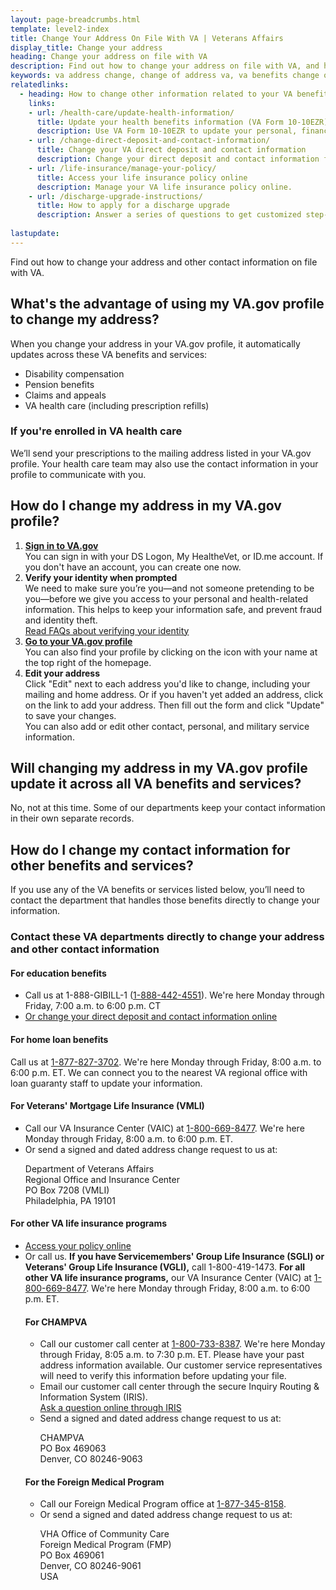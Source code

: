 ```yaml
---
layout: page-breadcrumbs.html
template: level2-index
title: Change Your Address On File With VA | Veterans Affairs
display_title: Change your address
heading: Change your address on file with VA
description: Find out how to change your address on file with VA, and how your VA.gov profile can help automatically change your address across several benefits and services. Also learn how to change your address for other VA benefits.
keywords: va address change, change of address va, va benefits change of address, va change of address form, va address change form, how do i change my address with the va, va benefits address change
relatedlinks: 
  - heading: How to change other information related to your VA benefits
    links:
    - url: /health-care/update-health-information/
      title: Update your health benefits information (VA Form 10-10EZR)
      description: Use VA Form 10-10EZR to update your personal, financial, and insurance information after you’re enrolled in VA health care.
    - url: /change-direct-deposit-and-contact-information/
      title: Change your VA direct deposit and contact information
      description: Change your direct deposit and contact information for disability, pension, and education benefits online.
    - url: /life-insurance/manage-your-policy/
      title: Access your life insurance policy online
      description: Manage your VA life insurance policy online.
    - url: /discharge-upgrade-instructions/
      title: How to apply for a discharge upgrade
      description: Answer a series of questions to get customized step-by-step instructions on how to apply for a discharge upgrade or correction. 
         
lastupdate:
---
```


<div itemscope itemtype="http://schema.org/FAQPage">
<div itemprop="description" class="va-introtext">

Find out how to change your address and other contact information on file with VA. 

</div>

<div itemscope itemtype="http://schema.org/Question">

<h2 itemprop="name">What's the advantage of using my VA.gov profile to change my address?</h2>
<div itemprop="acceptedAnswer" itemscope itemtype="http://schema.org/Answer">
<div itemprop="text">
  
When you change your address in your VA.gov profile, it automatically updates across these VA benefits and services:

<ul>
  <li>Disability compensation</li>
  <li>Pension benefits</li>
  <li>Claims and appeals</li>
  <li>VA health care (including prescription refills)</li>
</ul>

<h3>If you're enrolled in VA health care</h3>
We’ll send your prescriptions to the mailing address listed in your VA.gov profile. Your health care team may also use the contact information in your profile to communicate with you.

</div>
</div>
</div>

<div itemscope itemtype="http://schema.org/Question">

<h2 itemprop="name">How do I change my address in my VA.gov profile?</h2>
<div itemprop="acceptedAnswer" itemscope itemtype="http://schema.org/Answer">
<div itemprop="text">

<ol class="process">
  <li class="process-step list-one"><strong><a href="/sign-in-faq/">Sign in to VA.gov</a></strong><br> You can sign in with your DS Logon, My HealtheVet, or ID.me account. If you don't have an account, you can create one now.</li>
  <li class="process-step list-two"><strong>Verify your identity when prompted</strong> <br> We need to make sure you’re you—and not someone pretending to be you—before we give you access to your personal and health-related information. This helps to keep your information safe, and prevent fraud and identity theft. <br> <a href="/sign-in-faq">Read FAQs about verifying your identity</a></li>
  <li class="process-step list-three"><strong><a href="/profile/">Go to your VA.gov profile</a></strong> <br> You can also find your profile by clicking on the icon with your name at the top right of the homepage.</li>
  <li class="process-step list-four"><strong>Edit your address</strong> <br> Click "Edit" next to each address you'd like to change, including your mailing and home address. Or if you haven't yet added an address, click on the link to add your address. Then fill out the form and click "Update" to save your changes. <br> You can also add or edit other contact, personal, and military service information.
</ol>

</ul>
</div>
</div>
</div>

<div itemscope itemtype="http://schema.org/Question">
  
<h2 itemprop="name">Will changing my address in my VA.gov profile update it across all VA benefits and services?</h2>
<div itemprop="acceptedAnswer" itemscope itemtype="http://schema.org/Answer">
<div itemprop="text">

No, not at this time. Some of our departments keep your contact information in their own separate records. 

</div>
</div>
</div>

<div itemscope itemtype="http://schema.org/Question">

<h2 itemprop="name">How do I change my contact information for other benefits and services?</h2>
<div itemprop="acceptedAnswer" itemscope itemtype="http://schema.org/Answer">
<div itemprop="text">
  
If you use any of the VA benefits or services listed below, you’ll need to contact the department that handles those benefits directly to change your information. 

<h3>Contact these VA departments directly to change your address and other contact information</h3>

<h4>For education benefits</h4>

<ul>
  <li>Call us at 1-888-GIBILL-1 (<a href="tel:+18884424551">1-888-442-4551</a>). We're here Monday through Friday, 7:00 a.m. to 6:00 p.m. CT</li>
  <li><a href="/change-direct-deposit-and-contact-information/">Or change your direct deposit and contact information online</a></li>
  </ul>
  
<h4>For home loan benefits</h4>
Call us at <a href="tel:+18778273702">1-877-827-3702</a>. We're here Monday through Friday, 8:00 a.m. to 6:00 p.m. ET. We can connect you to the nearest VA regional office with loan guaranty staff to update your information.

<h4>For Veterans' Mortgage Life Insurance (VMLI)</h4>
<ul>
  <li>Call our VA Insurance Center (VAIC) at <a href="tel:+18006698477">1-800-669-8477</a>. We're here Monday through Friday, 8:00 a.m. to 6:00 p.m. ET.</li>
  <li>Or send a signed and dated address change request to us at: <br>
    <p class="va-address-block">
      Department of Veterans Affairs <br>
      Regional Office and Insurance Center <br>
      PO Box 7208 (VMLI) <br>
      Philadelphia, PA 19101 <br>
  </li>  
</ul>

<h4>For other VA life insurance programs</h4>

<ul>
  <li><a href="/life-insurance/manage-your-policy/">Access your policy online</a></li>
  <li>Or call us. <strong>If you have Servicemembers' Group Life Insurance (SGLI) or Veterans' Group Life Insurance (VGLI),</strong> call 1-800-419-1473. <strong>For all other VA life insurance programs,</strong> our VA Insurance Center (VAIC) at <a href="tel:+18006698477">1-800-669-8477</a>. We're here Monday through Friday, 8:00 a.m. to 6:00 p.m. ET. 
    


<h4>For CHAMPVA</h4>

<ul>
  <li>Call our customer call center at <a href="tel:+18007338387">1-800-733-8387</a>. We're here Monday through Friday, 8:05 a.m. to 7:30 p.m. ET. Please have your past address information available. Our customer service representatives will need to verify this information before updating your file.</li>
  <li>Email our customer call center through the secure Inquiry Routing & Information System (IRIS). <br>
    <a href="https://iris.custhelp.va.gov/app/ask">Ask a question online through IRIS</a></li>
  <li>Send a signed and dated address change request to us at:<br>
    <p class="va-address-block">
      CHAMPVA<br>
      PO Box 469063<br>
      Denver, CO 80246-9063<br>
    </p>
  </li>
  </ul>    

<h4>For the Foreign Medical Program</h4>

<ul>
  <li>Call our Foreign Medical Program office at <a href="tel:+18773458158">1-877-345-8158</a>.</li>
  <li>Or send a signed and dated address change request to us at: <br>
    <p class="va-address-block">
      VHA Office of Community Care<br>
      Foreign Medical Program (FMP)<br>
      PO Box 469061<br>
      Denver, CO 80246-9061<br>
      USA<br>
    </p>
    </li>
</ul>

</div>
</div>
</div>
</div>
